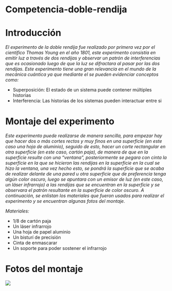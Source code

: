 # Competencia-doble-rendija

# Introducción

_El experimento de la doble rendija fue realizado por primera vez por el científico Thomas Young en el año 1801, este experimento consistía en emitir luz a través de dos rendijas y observar un patrón de interferencias que es ocasionado luego de que la luz se difractara al pasar por las dos rendijas. Este experimento tiene una gran relevancia en el mundo de la mecánica cuántica ya que mediante el se pueden evidenciar conceptos como:_

- Superposición: El estado de un sistema puede contener múltiples historias
- Interferencia: Las historias de los sistemas pueden interactuar entre si  

# Montaje del experimento 

_Este experimento puede realizarse de manera sencilla, para empezar hay que hacer dos o más cortes rectos y muy finos en una superficie (en este caso una hoja de aluminio), seguido de esto, hacer un corte rectangular en otra superficie (en este caso, cartón paja), de manera de que en la superficie resulte con una “ventana”, posteriormente se pegara con cinta la superficie en la que se hicieron las rendijas en la superficie en la cual se hizo la ventana, una vez hecho esto, se pondrá la superficie que se acaba de realizar delante de una pared u otra superficie que de preferencia tenga algún color oscuro, luego se apuntara con un emisor de luz (en este caso, un láser infrarrojo) a las rendijas que se encuentran en la superficie y se observara el patrón resultante en la superficie de color oscuro. A continuación, se enlistan los materiales que fueron usados para realizar el experimento y se encuentran algunas fotos del montaje._

_Materiales:_

-	1/8 de cartón paja
-	Un láser infrarrojo
-	Una hoja de papel aluminio
-	Un bisturí de precisión 
-	Cinta de enmascarar
- Un soporte para poder sostener el infrarrojo

# Fotos del montaje

<img src="imagenes/img_1.jpg">

